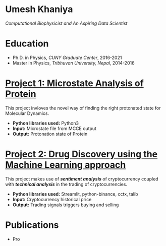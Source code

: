 # Umesh Khaniya
*Computational Biophysicist and An Aspiring Data Scientist* 

# Education
* Ph.D. in Physics, *CUNY Graduate Center*, 2016-2021
* Master in Physics, *Tribhuvan University, Nepal*, 2014-2016

# [Project 1: Microstate Analysis of Protein](https://github.com/umeshkhaniya/microstate_lysozyme_analysis)

This project invloves the novel way of finding the right protonated state for Molecular Dynamics.
* **Python libraries used:** Python3
* **Input:** Microstate file from MCCE output
* **Output:** Protonation state of Protein 

# [Project 2: Drug Discovery using the Machine Learning approach](http://youtube.com/dataprofessor)

This project makes use of ***sentiment analysis*** of cryptocurrency coupled with ***technical analysis*** in the trading of cryptocurrencies.
* **Python libraries used:** Streamlit, python-binance, cctx, talib
* **Input:** Cryptocurrency historical price
* **Output:** Trading signals triggers buying and selling


# Publications
* Pro
